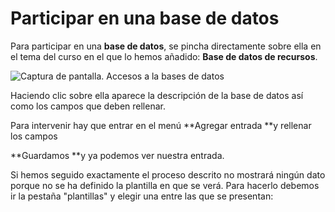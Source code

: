 
# Participar en una base de datos

Para participar en una **base de datos**, se pincha directamente sobre ella en el tema del curso en el que lo hemos añadido: **Base de datos de recursos**.

![Captura de pantalla. Accesos a la bases de datos](/assets/Selección_304.png)

Haciendo clic sobre ella aparece la descripción de la base de datos así como los campos que deben rellenar.

Para intervenir hay que entrar en el menú **Agregar entrada **y rellenar los campos

**Guardamos **y ya podemos ver nuestra entrada. 

Si hemos seguido exactamente el proceso descrito no mostrará ningún dato porque no se ha definido la plantilla en que se verá. Para hacerlo debemos ir la pestaña "plantillas"  y elegir una entre las que se presentan:


